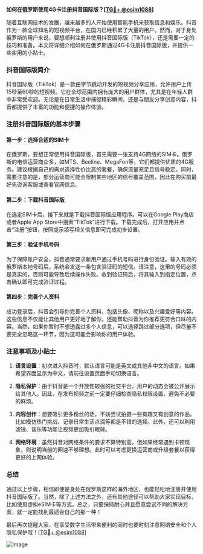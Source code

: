 **如何在俄罗斯使用4G卡注册抖音国际版？[[TG💪+ @esim1088](https://t.me/s/esim1088)]**

随着互联网技术的发展，越来越多的人开始使用智能手机来获取信息和娱乐。抖音作为一款全球知名的短视频平台，在国内已经积累了大量的用户。然而，对于身处俄罗斯的用户来说，要想顺利注册并使用抖音国际版（TikTok），还是需要一定的技巧和准备。本文将详细介绍如何在俄罗斯通过4G卡注册抖音国际版，并提供一些实用的小贴士。

### 抖音国际版简介

抖音国际版（TikTok）是一款由字节跳动开发的短视频分享应用，允许用户上传15秒至60秒的短视频。它在全球范围内拥有庞大的用户群体，尤其是在年轻人群中非常受欢迎。无论是在日常生活中捕捉精彩瞬间，还是与朋友分享创意内容，抖音都提供了丰富的功能和便捷的操作体验。

### 注册抖音国际版的基本步骤

#### 第一步：选择合适的SIM卡
在俄罗斯，要想正常使用抖音国际版，首先需要一张支持4G网络的SIM卡。俄罗斯的电信运营商众多，如MTS、Beeline、MegaFon等，它们都提供优质的4G服务。建议根据自己的需求选择性价比高的套餐，确保流量充足且信号稳定。同时，需要注意的是，部分运营商可能会限制某些地区的信号覆盖范围，因此在购买前最好先咨询客服或查看官网信息。

#### 第二步：下载抖音国际版
在选定SIM卡后，接下来就是下载抖音国际版应用程序。可以在Google Play商店或者Apple App Store中搜索“TikTok”进行下载。下载完成后，打开应用并点击“注册”按钮，按照提示填写相关信息即可完成初步设置。

#### 第三步：验证手机号码
为了保障账户安全，抖音通常要求新用户通过手机号码进行身份验证。输入有效的俄罗斯本地号码后，系统会发送一条包含验证码的短信。请注意，这里的号码必须是真实的，否则可能导致后续操作失败。收到验证码后，将其输入到指定位置，点击确认即可完成验证过程。

#### 第四步：完善个人资料
成功登录后，抖音会引导你完善个人资料，包括头像、昵称以及兴趣爱好等内容。这些信息不仅能让其他用户更好地了解你，还能帮助抖音为你推荐更符合口味的内容。当然，如果你暂时不想透露过多个人信息，可以选择跳过部分选项，但尽量不要完全忽略这一环节，因为这可能会影响你的用户体验。

### 注意事项及小贴士

1. **语言设置**：初次进入抖音时，默认语言可能是英文或其他非中文的语言。如果希望界面显示为中文，请前往设置页面手动切换语言。
   
2. **隐私保护**：由于抖音是一个开放性较强的社交平台，用户的动态会被公开展示给其他人。因此，在发布视频之前一定要仔细检查隐私权限设置，避免不必要的麻烦。

3. **内容创作**：想要吸引更多粉丝的话，不妨尝试拍摄一些有趣又有创意的作品。比如模仿热门挑战、记录日常生活点滴等都是不错的选择。此外，还可以利用滤镜、音乐等功能让视频更加吸引眼球。

4. **网络环境**：虽然抖音对网络条件的要求不算特别高，但如果经常遇到卡顿现象，则说明当前的网速不够理想。此时可以考虑更换运营商或升级套餐以获得更好的上网体验。

### 总结

通过以上步骤，相信即使是身处在俄罗斯这样的海外地区，也能轻松地注册并使用抖音国际版了。当然，除了上述方法之外，还有其他途径可以帮助大家实现目标，比如使用虚拟eSIM卡等方式。总之，只要保持耐心并且愿意尝试不同的解决方案，就一定能找到最适合自己的那一种！

最后再次提醒大家，在享受数字生活带来便利的同时也要时刻注意网络安全和个人隐私保护哦！[[TG💪+ @esim1088](https://t.me/s/esim1088)] 

![Image](https://i.postimg.cc/4NQfJmqS/Snipaste-2025-05-13-00-14-12.png)